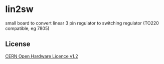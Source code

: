 # lin2sw
small board to convert linear 3 pin regulator to switching regulator (TO220 compatible, eg 7805)

License
-------
[CERN Open Hardware Licence v1.2 ]

[CERN Open Hardware Licence v1.2 ]:http://www.ohwr.org/attachments/2388/cern_ohl_v_1_2.txt
